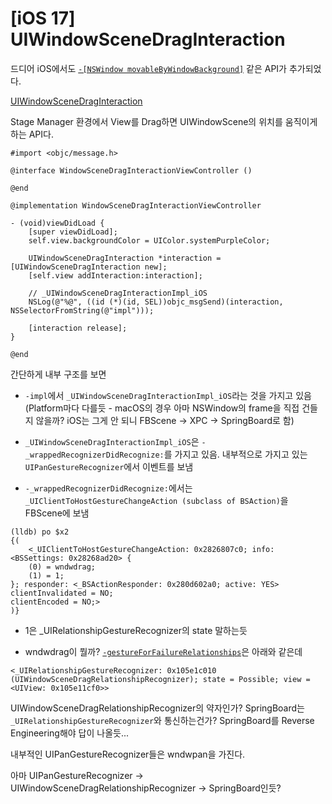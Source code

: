# [iOS 17] UIWindowSceneDragInteraction

드디어 iOS에서도 [`-[NSWindow movableByWindowBackground]`](https://developer.apple.com/documentation/appkit/nswindow/1419072-movablebywindowbackground) 같은 API가 추가되었다.

 [UIWindowSceneDragInteraction](https://developer.apple.com/documentation/uikit/uiwindowscenedraginteraction)

Stage Manager 환경에서 View를 Drag하면 UIWindowScene의 위치를 움직이게 하는 API다.

```objc
#import <objc/message.h>

@interface WindowSceneDragInteractionViewController ()

@end

@implementation WindowSceneDragInteractionViewController

- (void)viewDidLoad {
    [super viewDidLoad];
    self.view.backgroundColor = UIColor.systemPurpleColor;
    
    UIWindowSceneDragInteraction *interaction = [UIWindowSceneDragInteraction new];
    [self.view addInteraction:interaction];
    
    // _UIWindowSceneDragInteractionImpl_iOS
    NSLog(@"%@", ((id (*)(id, SEL))objc_msgSend)(interaction, NSSelectorFromString(@"impl")));
    
    [interaction release];
}

@end
```

간단하게 내부 구조를 보면

- `-impl`에서 `_UIWindowSceneDragInteractionImpl_iOS`라는 것을 가지고 있음 (Platform마다 다를듯 - macOS의 경우 아마 NSWindow의 frame을 직접 건들지 않을까? iOS는 그게 안 되니 FBScene -> XPC -> SpringBoard로 함)

- `_UIWindowSceneDragInteractionImpl_iOS`은 `-_wrappedRecognizerDidRecognize:`를 가지고 있음. 내부적으로 가지고 있는 `UIPanGestureRecognizer`에서 이벤트를 보냄

- `-_wrappedRecognizerDidRecognize:`에서는 `_UIClientToHostGestureChangeAction (subclass of BSAction)`을 FBScene에 보냄

```objc
(lldb) po $x2
{(
    <_UIClientToHostGestureChangeAction: 0x2826807c0; info: <BSSettings: 0x28268ad20> {
    (0) = wndwdrag;
    (1) = 1;
}; responder: <_BSActionResponder: 0x280d602a0; active: YES> clientInvalidated = NO;
clientEncoded = NO;>
)}
```

- 1은 _UIRelationshipGestureRecognizer의 state 말하는듯

- wndwdrag이 뭘까? [`-gestureForFailureRelationships`](https://developer.apple.com/documentation/uikit/uiwindowscenedraginteraction/4200083-gestureforfailurerelationships)은 아래와 같은데

```
<_UIRelationshipGestureRecognizer: 0x105e1c010 (UIWindowSceneDragRelationshipRecognizer); state = Possible; view = <UIView: 0x105e11cf0>>
```

UIWindowSceneDragRelationshipRecognizer의 약자인가? SpringBoard는 `_UIRelationshipGestureRecognizer`와 통신하는건가? SpringBoard를 Reverse Engineering해야 답이 나올듯...

내부적인 UIPanGestureRecognizer들은 wndwpan을 가진다.

아마 UIPanGestureRecognizer -> UIWindowSceneDragRelationshipRecognizer -> SpringBoard인듯?
